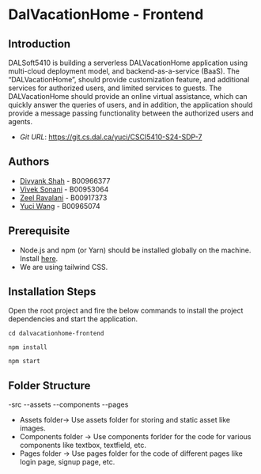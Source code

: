 # DalVacationHome - Frontend

## Introduction

DALSoft5410 is building a serverless DALVacationHome application using multi-cloud
deployment model, and backend-as-a-service (BaaS). The “DALVacationHome”, should
provide customization feature, and additional services for authorized users, and limited
services to guests. The DALVacationHome should provide an online virtual assistance, which
can quickly answer the queries of users, and in addition, the application should provide a
message passing functionality between the authorized users and agents.

- _Git URL_: <https://git.cs.dal.ca/yuci/CSCI5410-S24-SDP-7>

## Authors

- [Divyank Shah](dv491067@dal.ca) - B00966377
- [Vivek Sonani](viveksonani@dal.ca) - B00953064
- [Zeel Ravalani](zeel.ravalani@dal.ca) - B00917373
- [Yuci Wang](yuciwang@dal.ca) - B00965074

## Prerequisite

- Node.js and npm (or Yarn) should be installed globally on the machine. Install [here](https://nodejs.org/en).
- We are using tailwind CSS.

## Installation Steps

Open the root project and fire the below commands to install the project dependencies and start the application.

```
cd dalvacationhome-frontend
```

```
npm install
```

```
npm start
```

## Folder Structure

-src
--assets
--components
--pages

- Assets folder-> Use assets folder for storing and static asset like images.
- Components folder -> Use components forlder for the code for various components like textbox, textfield, etc.
- Pages folder -> Use pages folder for the code of different pages like login page, signup page, etc.
